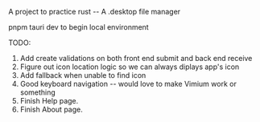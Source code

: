 A project to practice rust -- A .desktop file manager 

pnpm tauri dev to begin local environment

TODO:
1. Add create validations on both front end submit and back end receive
2. Figure out icon location logic so we can always diplays app's icon
3. Add fallback when unable to find icon
4. Good keyboard navigation -- would love to make Vimium work or something
5. Finish Help page.
6. Finish About page.
